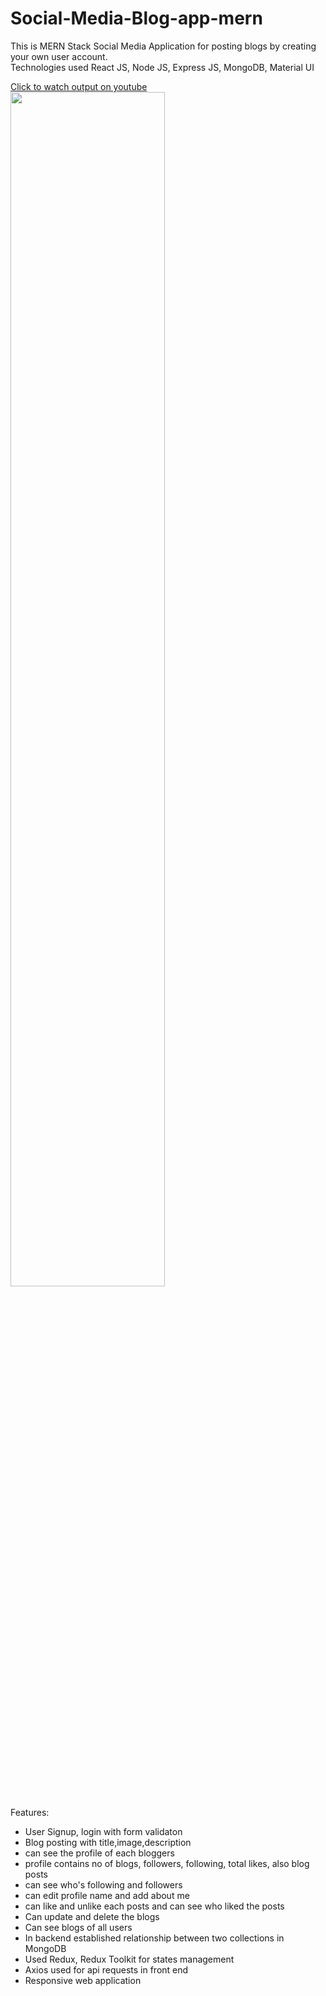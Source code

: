 # Social-Media-Blog-app-mern

This is MERN Stack Social Media Application for posting blogs by creating your own user account.
<br/>
Technologies used React JS, Node JS, Express JS, MongoDB, Material UI
<br/>

<a href="https://www.youtube.com/watch?v=ckNBsmBKYkA">Click to watch output on youtube</a>
<br/>
[<img src="https://i.ibb.co/C0WqGnV/Screenshot-5.png" width="70%">](https://www.youtube.com/watch?v=ckNBsmBKYkA "Click here to watch output")
<br/>


Features:

- User Signup, login with form validaton
- Blog posting with title,image,description
- can see the profile of each bloggers
- profile contains no of blogs, followers, following, total likes, also blog posts
- can see who's following and followers
- can edit profile name and add about me
- can like and unlike each posts and can see who liked the posts
- Can update and delete the blogs
- Can see blogs of all users
- In backend established relationship between two collections in MongoDB
- Used Redux, Redux Toolkit for states management
- Axios used for api requests in front end
- Responsive web application
